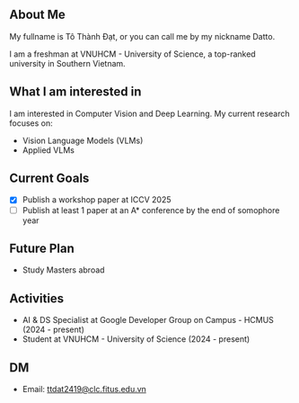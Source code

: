 ## About Me

My fullname is Tô Thành Đạt, or you can call me by my nickname Datto. 

I am a freshman at VNUHCM - University of Science, a top-ranked university in Southern Vietnam.

## What I am interested in

I am interested in Computer Vision and Deep Learning. My current research focuses on:
- Vision Language Models (VLMs)
- Applied VLMs

## Current Goals

- [x] Publish a workshop paper at ICCV 2025
- [ ] Publish at least 1 paper at an A* conference by the end of somophore year

## Future Plan

- Study Masters abroad

## Activities

- AI & DS Specialist at Google Developer Group on Campus - HCMUS (2024 - present)
- Student at VNUHCM - University of Science (2024 - present)

## DM

- Email: ttdat2419@clc.fitus.edu.vn

